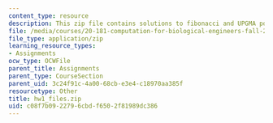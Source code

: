 ```yaml
---
content_type: resource
description: This zip file contains solutions to fibonacci and UPGMA portions.
file: /media/courses/20-181-computation-for-biological-engineers-fall-2006/c08f7b0922796cbdf6502f81989dc386_hw1_files.zip
file_type: application/zip
learning_resource_types:
- Assignments
ocw_type: OCWFile
parent_title: Assignments
parent_type: CourseSection
parent_uid: 3c24f91c-4a00-68cb-e3e4-c18970aa385f
resourcetype: Other
title: hw1_files.zip
uid: c08f7b09-2279-6cbd-f650-2f81989dc386
---
```

